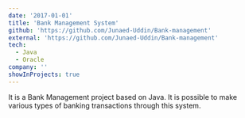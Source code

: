 ```yaml
---
date: '2017-01-01'
title: 'Bank Management System'
github: 'https://github.com/Junaed-Uddin/Bank-management'
external: 'https://github.com/Junaed-Uddin/Bank-management'
tech:
  - Java
  - Oracle
company: ''
showInProjects: true
---
```


It is a Bank Management project based on Java. It is possible to make various types of banking transactions through this system.
